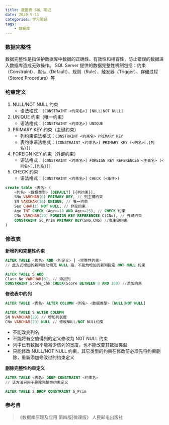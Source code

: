 ```yaml
---
title: 数据表 SQL 笔记
date: 2020-9-11
categories: 学习笔记
tags:
    - 数据库
---
```


### 数据完整性

数据完整性是指保护数据库中数据的正确性、有效性和相容性，防止错误的数据进入数据库造成无效操作。
SQL Server 提供的数据完整性机制包括：约束（Constraint）、默认（Default）、规则（Rule）、触发器（Trigger）、存储过程（Stored Procedure）等

<!-- more -->

### 约束定义

1. NULL/NOT NULL 约束
    - 语法格式：`[CONSTRAINT <约束名>] [NULL|NOT NULL]`
2. UNIQUE 约束（唯一约束）
    - 语法格式：`[CONSTRAINT <约束名>] UNIQUE`
3. PRIMARY KEY 约束（主键约束）
    - 列约束语法格式：`CONSTRAINT <约束名> PRIMARY KEY`
    - 表约束语法格式：`[CONSTRAINT <约束名>] PRIMARY KEY (<列名>[,{列名}])`
4. FOREIGN KEY 约束（外键约束）
    - 语法格式：`[CONSTRAINT <约束名>] FOREIGN KEY REFERENCES <主表名> (<列名>[,{列名}])`
5. CHECK 约束
    - 语法格式：`[CONSTRAINT <约束名>] CHECK (<条件>)`

```SQL
create table <表名> (
    <列名> <数据类型> [DEFAULT] [{列约束}],
    SNo VARCHAR(6) PRIMARY KEY, // 列主键约束
    SN VARCHAR(10) UNIQUE, // 唯一约束
    Sex CHAR(1) NOT NULL, // 非空约束
    Age INT CHECK (Age>=18 AND Age<=25), // CHECK 约束
    CNo VARCHAR(20) FOREIGN KEY REFERENCES C(CNo), // 外键约束
    CONSTRAINT SC_Prim PRIMARY KEY(SNo,CNo) //表主键约束
)
```

### 修改表

**新增列和完整性约束**

```SQL
ALTER TABLE <表名> ADD <列定义> | <完整性约束>
// 此方式增加的新列自动填充 NULL 指，不能为增加的新列指定 NOT NULL 约束

ALTER TABLE S ADD
Class_No VARCHAR(6), // 添加列
CONSTRAINT Score_Chk CHECK(Score BETWEEN 0 AND 100) //添加约束
```

**修改表中的列**

```SQL
ALTER TABLE <表名> ALTER COLUMN <列名> <数据类型> [NULL|NOT NULL]

ALTER TABLE S ALTER COLUMN
SN NVARCHAR(20) // 增加列长度
CNo VARCHAR(20) NULL // 修改NULL/NOT NULL约束
```

- 不能改变列名
- 不能将有空值得列的定义修改为 NOT NULL 约束
- 列中已有数据不能减少该列的宽度，也不能改变其数据类型
- 只能修改 NULL/NOT NULL 约束，其它类型的约束在修改前必须先将约束删除，重新添加修改过的约束定义

**删除完整性约束定义**

```SQL
ALTER TABLE <表名> DROP CONSTRAINT <约束名>
// 该方法只用于删除完整性约束定义

ALTER TABLE S DROP CONSTRAINT S_Prim
```

### 参考自

>《数据库原理及应用 第四版|微课版》 人民邮电出版社
